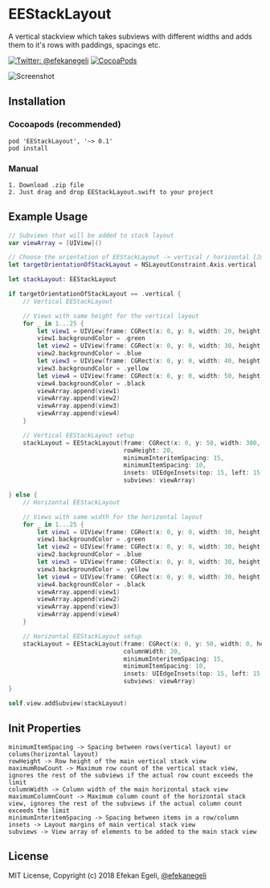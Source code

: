 # EEStackLayout

A vertical stackview which takes subviews with different widths and adds them to it's rows with paddings, spacings etc.


[![Twitter: @efekanegeli](https://img.shields.io/badge/contact-%40efekanegeli-blue.svg)](https://twitter.com/efekanegeli)
[![CocoaPods](https://img.shields.io/badge/pod-v0.1.8-blue.svg)](https://github.com/efekanegeli/EEStackLayout)

![Screenshot](https://github.com/efekanegeli/EEStackLayout/blob/master/example1.png)

## Installation

### Cocoapods (recommended)

```
pod 'EEStackLayout', '~> 0.1'
pod install
```

### Manual

```
1. Download .zip file
2. Just drag and drop EEStackLayout.swift to your project
```

## Example Usage

```swift
// Subviews that will be added to stack layout
var viewArray = [UIView]()

// Choose the orientation of EEStackLayout -> vertical / horizontal [Just for demo purposes, change it if you want to see how horizontal EEStackLayout works]
let targetOrientationOfStackLayout = NSLayoutConstraint.Axis.vertical

let stackLayout: EEStackLayout

if targetOrientationOfStackLayout == .vertical {
    // Vertical EEStackLayout

    // Views with same height for the vertical layout
    for _ in 1...25 {
        let view1 = UIView(frame: CGRect(x: 0, y: 0, width: 20, height: 42))
        view1.backgroundColor = .green
        let view2 = UIView(frame: CGRect(x: 0, y: 0, width: 30, height: 42))
        view2.backgroundColor = .blue
        let view3 = UIView(frame: CGRect(x: 0, y: 0, width: 40, height: 42))
        view3.backgroundColor = .yellow
        let view4 = UIView(frame: CGRect(x: 0, y: 0, width: 50, height: 42))
        view4.backgroundColor = .black
        viewArray.append(view1)
        viewArray.append(view2)
        viewArray.append(view3)
        viewArray.append(view4)
    }

    // Vertical EEStackLayout setup
    stackLayout = EEStackLayout(frame: CGRect(x: 0, y: 50, width: 300, height: 0),
                                rowHeight: 20,
                                minimumInteritemSpacing: 15,
                                minimumItemSpacing: 10,
                                insets: UIEdgeInsets(top: 15, left: 15, bottom: 15, right: 15),
                                subviews: viewArray)

} else {
    // Horizontal EEStackLayout

    // Views with same width for the horizontal layout
    for _ in 1...25 {
        let view1 = UIView(frame: CGRect(x: 0, y: 0, width: 30, height: 15))
        view1.backgroundColor = .green
        let view2 = UIView(frame: CGRect(x: 0, y: 0, width: 30, height: 25))
        view2.backgroundColor = .blue
        let view3 = UIView(frame: CGRect(x: 0, y: 0, width: 30, height: 35))
        view3.backgroundColor = .yellow
        let view4 = UIView(frame: CGRect(x: 0, y: 0, width: 30, height: 45))
        view4.backgroundColor = .black
        viewArray.append(view1)
        viewArray.append(view2)
        viewArray.append(view3)
        viewArray.append(view4)
    }

    // Horizontal EEStackLayout setup
    stackLayout = EEStackLayout(frame: CGRect(x: 0, y: 50, width: 0, height: 400),
                                columnWidth: 20,
                                minimumInteritemSpacing: 15,
                                minimumItemSpacing: 10,
                                insets: UIEdgeInsets(top: 15, left: 15, bottom: 15, right: 15),
                                subviews: viewArray)
}

self.view.addSubview(stackLayout)
```

## Init Properties
```
minimumItemSpacing -> Spacing between rows(vertical layout) or colums(horizontal layout)
rowHeight -> Row height of the main vertical stack view
maximumRowCount -> Maximum row count of the vertical stack view, ignores the rest of the subviews if the actual row count exceeds the limit
columnWidth -> Column width of the main horizontal stack view
maximumColumnCount -> Maximum column count of the horizontal stack view, ignores the rest of the subviews if the actual column count exceeds the limit
minimumInteritemSpacing -> Spacing between items in a row/column
insets -> Layout margins of main vertical stack view
subviews -> View array of elements to be added to the main stack view
```

## License

MIT License, Copyright (c) 2018 Efekan Egeli, [@efekanegeli](https://twitter.com/efekanegeli)
